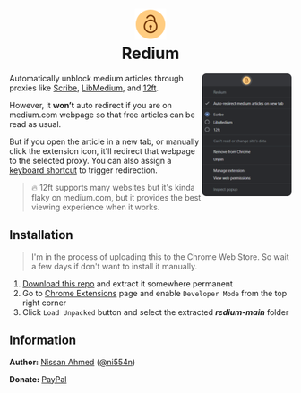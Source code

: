 <h1 align="center"><img src="assets/icon128.png" width="56px"/><br/>Redium</h1>

<img src="docs/menu.png" align="right" width="160px"/>

Automatically unblock medium articles through proxies like [Scribe](https://scribe.rip), [LibMedium](https://libmedium.batsense.net), and [12ft](https://12ft.io).

However, it **won’t** auto redirect if you are on medium.com webpage so that free articles can be read as usual.

But if you open the article in a new tab, or manually click the extension icon, it'll redirect that webpage to the selected proxy. You can also assign a [keyboard shortcut](chrome://extensions/shortcuts) to trigger redirection.

> 🔥 12ft supports many websites but it's kinda flaky on medium.com, but it provides the best viewing experience when it works.

## Installation

> I'm in the process of uploading this to the Chrome Web Store. So wait a few days if don't want to install it manually.

1. [Download this repo](https://github.com/ni554n/redium/archive/master.zip) and extract it somewhere permanent
2. Go to [Chrome Extensions](chrome://extensions/) page and enable `Developer Mode` from the top right corner
3. Click `Load Unpacked` button and select the extracted **_redium-main_** folder

## Information

**Author:** [Nissan Ahmed](https://ni554n.github.io) ([@ni554n](https://twitter.com/ni554n))

**Donate:** [PayPal](https://paypal.me/ni554n)
